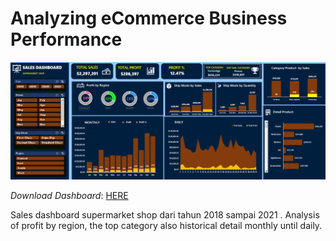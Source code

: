 # Analyzing eCommerce Business Performance
![](https://github.com/Haniaghnia/Hani_Portfolio/blob/main/Excel/Dashboard%20Supermarket.PNG)

*Download Dashboard*: [HERE](https://github.com/Haniaghnia/Hani_Portfolio/blob/43c360f5d108201e06cfdb8530f282912ddb46b5/Excel/Dasboard%20Sales%20Supermarket.xlsx)

Sales dashboard supermarket shop dari tahun 2018 sampai 2021 . Analysis of profit by region, the top category also historical detail monthly until daily.

